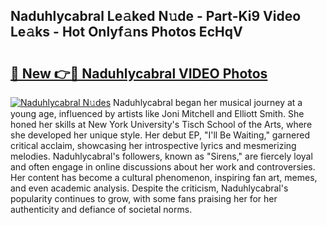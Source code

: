 ## Naduhlycabral Le𝚊ked N𝚞de - Part-Ki9 Video Le𝚊ks - Hot Onlyf𝚊ns Photos EcHqV

# <h2><a href="http://ab12848.deff.icu/?id=Naduhlycabral">🔗 New 👉🔴 Naduhlycabral VIDEO Photos</a></h2>

[![Naduhlycabral N𝚞des](https://i.imgur.com/rIISA9y.gif)](http://ab12848.deff.icu/?id=Naduhlycabral)
Naduhlycabral began her musical journey at a young age, influenced by artists like Joni Mitchell and Elliott Smith. She honed her skills at New York University's Tisch School of the Arts, where she developed her unique style. Her debut EP, "I'll Be Waiting," garnered critical acclaim, showcasing her introspective lyrics and mesmerizing melodies. Naduhlycabral's followers, known as "Sirens," are fiercely loyal and often engage in online discussions about her work and controversies. Her content has become a cultural phenomenon, inspiring fan art, memes, and even academic analysis. Despite the criticism, Naduhlycabral's popularity continues to grow, with some fans praising her for her authenticity and defiance of societal norms.
